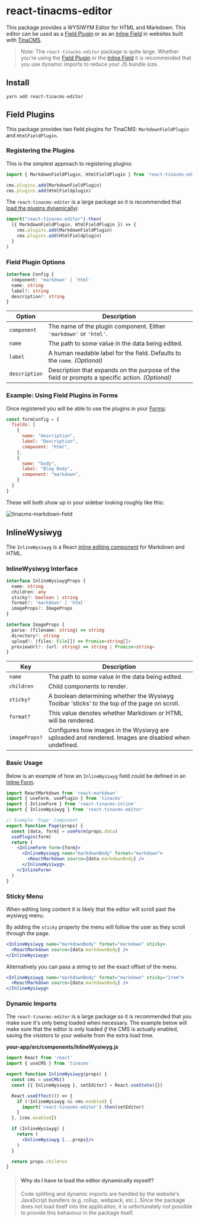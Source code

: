 # react-tinacms-editor

This package provides a WYSIWYM Editor for HTML and Markdown. This editor can be used as a [Field Plugin](https://tinacms.org/docs/plugins/fields) or as an [Inline Field](https://tinacms.org/docs/ui/inline-editing) in websites built with [TinaCMS](https://tinacms.org).

> Note: The `react-tinacms-editor` package is quite large. Whether you're using the [Field Plugin](https://tinacms.org/docs/plugins/fields) or the [Inline Field](#example-dynamic-imports) it is recommended that you use dynamic imports to reduce your JS bundle size.

## Install

```
yarn add react-tinacms-editor
```

## Field Plugins

This package provides two field plugins for TinaCMS: `MarkdownFieldPlugin` and `HtmlFieldPlugin`.

### Registering the Plugins
This is the simplest approach to registering plugins:

```js
import { MarkdownFieldPlugin, HtmlFieldPlugin } from 'react-tinacms-editor'

cms.plugins.add(MarkdownFieldPlugin)
cms.plugins.add(HtmlFieldplugin)
```

The `react-tinacms-editor` is a large package so it is recommended that [load the plugins dynamicallyj](https://tinacms.org/docs/plugins/fields):

```js
import("react-tinacms-editor").then(
  ({ MarkdownFieldPlugin, HtmlFieldPlugin }) => {
    cms.plugins.add(MarkdownFieldPlugin)
    cms.plugins.add(HtmlFieldplugin)
  }
)
```



### Field Plugin Options

```typescript
interface Config {
  component: 'markdown' | 'html'
  name: string
  label?: string
  description?: string
}
```

| Option        | Description                                                                                     |
| ------------- | ----------------------------------------------------------------------------------------------- |
| `component`   | The name of the plugin component. Either `'markdown'` or `'html'`.                                          |
| `name`        | The path to some value in the data being edited.                                                |
| `label`       | A human readable label for the field. Defaults to the `name`. _(Optional)_                      |
| `description` | Description that expands on the purpose of the field or prompts a specific action. _(Optional)_ |

### Example: Using Field Plugins in Forms

Once registered you will be able to use the plugins in your [Forms](https://tinacms.org/docs/forms):

```js
const formConfig = {
  fields: [
    {
      name: "description",
      label: "Description",
      component: "html",
    },
    {
      name: "body",
      label: "Blog Body",
      component: "markdown",
    }
  ]
}
```

These will both show up in your sidebar looking roughly like this:

![tinacms-markdown-field](https://tinacms.org/img/fields/markdown.png)


## InlineWysiwyg

The `InlineWysiwyg` is a React [inline editing component](https://tinacms.org/docs/ui/inline-editing) for Markdown and HTML.


### InlineWysiwyg Interface

```typescript
interface InlineWysiwygProps {
  name: string
  children: any
  sticky?: boolean | string
  format?: 'markdown' | 'html'
  imageProps?: ImageProps
}

interface ImageProps {
  parse: (filename: string) => string
  directory?: string
  upload?: (files: File[]) => Promise<string[]>
  previewUrl?: (url: string) => string | Promise<string>
}
```

| Key           | Description                                                                                  |
| ------------- | -------------------------------------------------------------------------------------------- |
| `name`        | The path to some value in the data being edited.                                             |
| `children`    | Child components to render.                                                                  |
| `sticky?`     | A boolean determining whether the Wysiwyg Toolbar 'sticks' to the top of the page on scroll. |
| `format?`     | This value denotes whether Markdown or HTML will be rendered.                                |
| `imageProps?` | Configures how images in the Wysiwyg are uploaded and rendered. Images are disabled when undefined.|

### Basic Usage

Below is an example of how an `InlineWysiwyg` field could be defined in an [Inline Form](/docs/ui/inline-editing).

```jsx
import ReactMarkdown from 'react-markdown'
import { useForm, usePlugin } from 'tinacms'
import { InlineForm } from 'react-tinacms-inline'
import { InlineWysiwyg } from 'react-tinacms-editor'

// Example 'Page' Component
export function Page(props) {
  const [data, form] = useForm(props.data)
  usePlugin(form)
  return (
    <InlineForm form={form}>
      <InlineWysiwyg name="markdownBody" format="markdown">
        <ReactMarkdown source={data.markdownBody} />
      </InlineWysiwyg>
    </InlineForm>
  )
}
```

### Sticky Menu

When editing long content it is likely that the editor will scroll past the wysiwyg menu.

By adding the `sticky` property the menu will follow the user as they scroll through the page.

```jsx
<InlineWysiwyg name="markdownBody" format="markdown" sticky>
  <ReactMarkdown source={data.markdownBody} />
</InlineWysiwyg>
```

Alternatively you can pass a string to set the exact offset of the menu.

```jsx
<InlineWysiwyg name="markdownBody" format="markdown" sticky="2rem">
  <ReactMarkdown source={data.markdownBody} />
</InlineWysiwyg>
```

### Dynamic Imports

The `react-tinacms-editor` is a large package so it is recommended that you make sure it's only being loaded when necessary. The example below will make sure that the editor is only loaded _if_ the CMS is actually enabled, saving the visistors to your website from the extra load time.

**your-app/src/components/InlineWysiwyg.js**
```jsx
import React from 'react'
import { useCMS } from 'tinacms'

export function InlineWysiwyg(props) {
  const cms = useCMS()
  const [{ InlineWysiwyg }, setEditor] = React.useState({})

  React.useEffect(() => {
    if (!InlineWysiwyg && cms.enabled) {
      import('react-tinacms-editor').then(setEditor)
    }
  }, [cms.enabled])

  if (InlineWysiwyg) {
    return (
      <InlineWysiwyg {...props}/>
    )
  }

  return props.children
}
```

> #### Why do I have to load the editor dynamically myself?
> Code splitting and dynamic imports are handled by the website's JavaScript bundlers (e.g. rollup, webpack, etc.). Since the package does not load itself into the application, it is unfortunately not possible to provide this behaviour in the package itself.